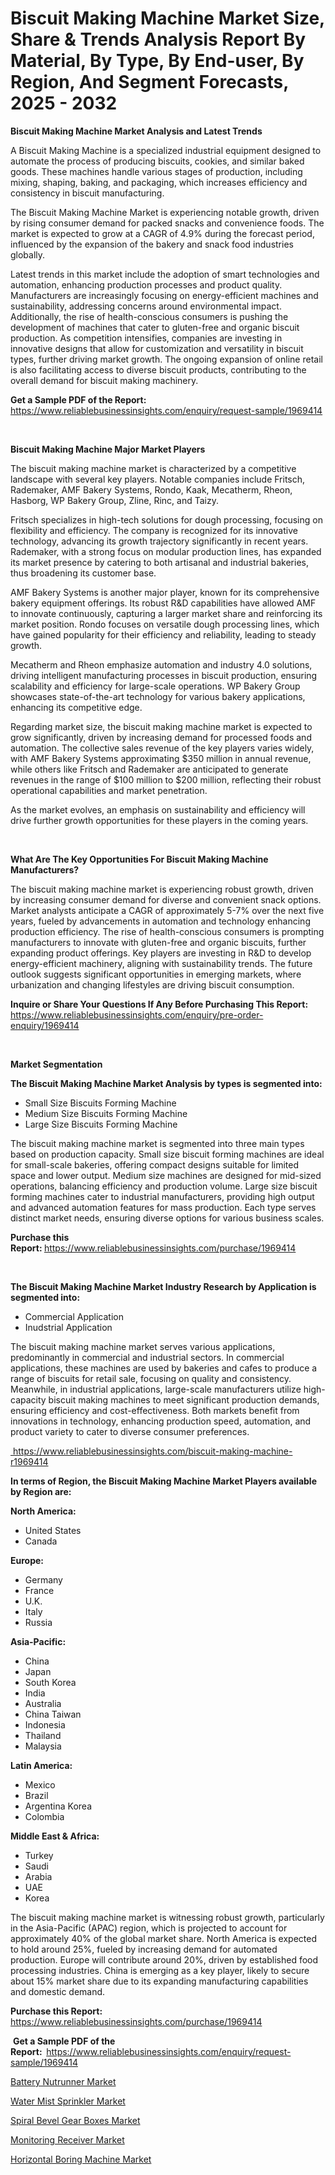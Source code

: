 <p><h1>Biscuit Making Machine Market Size, Share & Trends Analysis Report By Material, By Type, By End-user, By Region, And Segment Forecasts, 2025 - 2032</h1></p><p><strong>Biscuit Making Machine Market Analysis and Latest Trends</strong></p>
<p><p>A Biscuit Making Machine is a specialized industrial equipment designed to automate the process of producing biscuits, cookies, and similar baked goods. These machines handle various stages of production, including mixing, shaping, baking, and packaging, which increases efficiency and consistency in biscuit manufacturing.</p><p>The Biscuit Making Machine Market is experiencing notable growth, driven by rising consumer demand for packed snacks and convenience foods. The market is expected to grow at a CAGR of 4.9% during the forecast period, influenced by the expansion of the bakery and snack food industries globally. </p><p>Latest trends in this market include the adoption of smart technologies and automation, enhancing production processes and product quality. Manufacturers are increasingly focusing on energy-efficient machines and sustainability, addressing concerns around environmental impact. Additionally, the rise of health-conscious consumers is pushing the development of machines that cater to gluten-free and organic biscuit production. As competition intensifies, companies are investing in innovative designs that allow for customization and versatility in biscuit types, further driving market growth. The ongoing expansion of online retail is also facilitating access to diverse biscuit products, contributing to the overall demand for biscuit making machinery.</p></p>
<p><strong>Get a Sample PDF of the Report:&nbsp;</strong> <a href="https://www.reliablebusinessinsights.com/enquiry/request-sample/1969414?utm_campaign=1091&utm_medium=2&utm_source=Github&utm_content=ia&utm_term=20022025&utm_id=biscuit-making-machine">https://www.reliablebusinessinsights.com/enquiry/request-sample/1969414</a></p>
<p>&nbsp;</p>
<p><strong>Biscuit Making Machine Major Market Players</strong></p>
<p><p>The biscuit making machine market is characterized by a competitive landscape with several key players. Notable companies include Fritsch, Rademaker, AMF Bakery Systems, Rondo, Kaak, Mecatherm, Rheon, Hasborg, WP Bakery Group, Zline, Rinc, and Taizy. </p><p>Fritsch specializes in high-tech solutions for dough processing, focusing on flexibility and efficiency. The company is recognized for its innovative technology, advancing its growth trajectory significantly in recent years. Rademaker, with a strong focus on modular production lines, has expanded its market presence by catering to both artisanal and industrial bakeries, thus broadening its customer base.</p><p>AMF Bakery Systems is another major player, known for its comprehensive bakery equipment offerings. Its robust R&D capabilities have allowed AMF to innovate continuously, capturing a larger market share and reinforcing its market position. Rondo focuses on versatile dough processing lines, which have gained popularity for their efficiency and reliability, leading to steady growth.</p><p>Mecatherm and Rheon emphasize automation and industry 4.0 solutions, driving intelligent manufacturing processes in biscuit production, ensuring scalability and efficiency for large-scale operations. WP Bakery Group showcases state-of-the-art technology for various bakery applications, enhancing its competitive edge.</p><p>Regarding market size, the biscuit making machine market is expected to grow significantly, driven by increasing demand for processed foods and automation. The collective sales revenue of the key players varies widely, with AMF Bakery Systems approximating $350 million in annual revenue, while others like Fritsch and Rademaker are anticipated to generate revenues in the range of $100 million to $200 million, reflecting their robust operational capabilities and market penetration. </p><p>As the market evolves, an emphasis on sustainability and efficiency will drive further growth opportunities for these players in the coming years.</p></p>
<p>&nbsp;</p>
<p><strong>What Are The Key Opportunities For Biscuit Making Machine Manufacturers?</strong></p>
<p><p>The biscuit making machine market is experiencing robust growth, driven by increasing consumer demand for diverse and convenient snack options. Market analysts anticipate a CAGR of approximately 5-7% over the next five years, fueled by advancements in automation and technology enhancing production efficiency. The rise of health-conscious consumers is prompting manufacturers to innovate with gluten-free and organic biscuits, further expanding product offerings. Key players are investing in R&D to develop energy-efficient machinery, aligning with sustainability trends. The future outlook suggests significant opportunities in emerging markets, where urbanization and changing lifestyles are driving biscuit consumption.</p></p>
<p><strong>Inquire or Share Your Questions If Any Before Purchasing This Report:</strong> <a href="https://www.reliablebusinessinsights.com/enquiry/pre-order-enquiry/1969414?utm_campaign=1091&utm_medium=2&utm_source=Github&utm_content=ia&utm_term=20022025&utm_id=biscuit-making-machine">https://www.reliablebusinessinsights.com/enquiry/pre-order-enquiry/1969414</a></p>
<p>&nbsp;</p>
<p><strong>Market Segmentation</strong></p>
<p><strong>The Biscuit Making Machine Market Analysis by types is segmented into:</strong></p>
<p><ul><li>Small Size Biscuits Forming Machine</li><li>Medium Size Biscuits Forming Machine</li><li>Large Size Biscuits Forming Machine</li></ul></p>
<p><p>The biscuit making machine market is segmented into three main types based on production capacity. Small size biscuit forming machines are ideal for small-scale bakeries, offering compact designs suitable for limited space and lower output. Medium size machines are designed for mid-sized operations, balancing efficiency and production volume. Large size biscuit forming machines cater to industrial manufacturers, providing high output and advanced automation features for mass production. Each type serves distinct market needs, ensuring diverse options for various business scales.</p></p>
<p><strong>Purchase this Report:&nbsp;</strong><a href="https://www.reliablebusinessinsights.com/purchase/1969414?utm_campaign=1091&utm_medium=2&utm_source=Github&utm_content=ia&utm_term=20022025&utm_id=biscuit-making-machine">https://www.reliablebusinessinsights.com/purchase/1969414</a></p>
<p>&nbsp;</p>
<p><strong>The Biscuit Making Machine Market Industry Research by Application is segmented into:</strong></p>
<p><ul><li>Commercial Application</li><li>Inudstrial Application</li></ul></p>
<p><p>The biscuit making machine market serves various applications, predominantly in commercial and industrial sectors. In commercial applications, these machines are used by bakeries and cafes to produce a range of biscuits for retail sale, focusing on quality and consistency. Meanwhile, in industrial applications, large-scale manufacturers utilize high-capacity biscuit making machines to meet significant production demands, ensuring efficiency and cost-effectiveness. Both markets benefit from innovations in technology, enhancing production speed, automation, and product variety to cater to diverse consumer preferences.</p></p>
<p><a href="https://www.reliablebusinessinsights.com/biscuit-making-machine-r1969414?utm_campaign=1091&utm_medium=2&utm_source=Github&utm_content=ia&utm_term=20022025&utm_id=biscuit-making-machine">&nbsp;https://www.reliablebusinessinsights.com/biscuit-making-machine-r1969414</a></p>
<p><strong>In terms of Region, the Biscuit Making Machine Market Players available by Region are:</strong></p>
<p>
    <p> <strong> North America: </strong>
        <ul>
            <li>United States</li>
            <li>Canada</li>
        </ul>
        </p> 
    <p> <strong> Europe: </strong>
        <ul>
            <li>Germany</li>
            <li>France</li>
            <li>U.K.</li>
            <li>Italy</li>
            <li>Russia</li>
        </ul>
        </p> 
    <p> <strong> Asia-Pacific: </strong>
        <ul>
            <li>China</li>
            <li>Japan</li>
            <li>South Korea</li>
            <li>India</li>
            <li>Australia</li>
            <li>China Taiwan</li>
            <li>Indonesia</li>
            <li>Thailand</li>
            <li>Malaysia</li>
        </ul>
        </p> 
    <p> <strong> Latin America: </strong>
        <ul>
            <li>Mexico</li>
            <li>Brazil</li>
            <li>Argentina Korea</li>
            <li>Colombia</li>
        </ul>
        </p> 
    <p> <strong> Middle East & Africa: </strong>
        <ul>
            <li>Turkey</li>
            <li>Saudi</li>
            <li>Arabia</li>
            <li>UAE</li>
            <li>Korea</li>
        </ul>
    </p>
    </p>
<p><p>The biscuit making machine market is witnessing robust growth, particularly in the Asia-Pacific (APAC) region, which is projected to account for approximately 40% of the global market share. North America is expected to hold around 25%, fueled by increasing demand for automated production. Europe will contribute around 20%, driven by established food processing industries. China is emerging as a key player, likely to secure about 15% market share due to its expanding manufacturing capabilities and domestic demand.</p></p>
<p><strong>Purchase this Report: </strong><a href="https://www.reliablebusinessinsights.com/purchase/1969414?utm_campaign=1091&utm_medium=2&utm_source=Github&utm_content=ia&utm_term=20022025&utm_id=biscuit-making-machine">https://www.reliablebusinessinsights.com/purchase/1969414</a></p>
<p>&nbsp;<strong>Get a Sample PDF of the Report:&nbsp;&nbsp;</strong><a href="https://www.reliablebusinessinsights.com/enquiry/request-sample/1969414?utm_campaign=1091&utm_medium=2&utm_source=Github&utm_content=ia&utm_term=20022025&utm_id=biscuit-making-machine">https://www.reliablebusinessinsights.com/enquiry/request-sample/1969414</a></p>
<p><strong></strong></p>
<p><p><a href="https://github.com/briandahm87/Market-Research-Report-List-1/blob/main/battery-nutrunner-market.md?utm_campaign=1091&utm_medium=2&utm_source=Github&utm_content=ia&utm_term=20022025&utm_id=biscuit-making-machine">Battery Nutrunner Market</a></p><p><a href="https://github.com/hneefdelwyn/Market-Research-Report-List-1/blob/main/water-mist-sprinkler-market.md?utm_campaign=1091&utm_medium=2&utm_source=Github&utm_content=ia&utm_term=20022025&utm_id=biscuit-making-machine">Water Mist Sprinkler Market</a></p><p><a href="https://github.com/muhjanaidu/Market-Research-Report-List-1/blob/main/spiral-bevel-gear-boxes-market.md?utm_campaign=1091&utm_medium=2&utm_source=Github&utm_content=ia&utm_term=20022025&utm_id=biscuit-making-machine">Spiral Bevel Gear Boxes Market</a></p><p><a href="https://github.com/lestymbango/Market-Research-Report-List-1/blob/main/monitoring-receiver-market.md?utm_campaign=1091&utm_medium=2&utm_source=Github&utm_content=ia&utm_term=20022025&utm_id=biscuit-making-machine">Monitoring Receiver Market</a></p><p><a href="https://github.com/felishtimoti/Market-Research-Report-List-1/blob/main/horizontal-boring-machine-market.md?utm_campaign=1091&utm_medium=2&utm_source=Github&utm_content=ia&utm_term=20022025&utm_id=biscuit-making-machine">Horizontal Boring Machine Market</a></p></p>